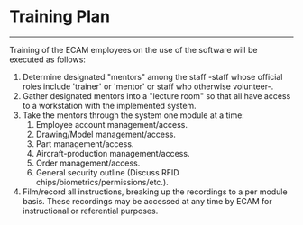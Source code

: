 # Training Plan

***

Training of the ECAM employees on the use of the software will be executed as follows:

1. Determine designated "mentors" among the staff -staff whose official roles include 'trainer' or 'mentor' or staff who otherwise volunteer-.
2. Gather designated mentors into a "lecture room" so that all have access to a workstation with the implemented system.
3. Take the mentors through the system one module at a time:
   1. Employee account management/access.
   2. Drawing/Model management/access.
   3. Part management/access.
   4. Aircraft-production management/access.
   5. Order management/access.
   6. General security outline (Discuss RFID chips/biometrics/permissions/etc.).
4. Film/record all instructions, breaking up the recordings to a per module basis. These recordings may be accessed at any time by ECAM for instructional or referential purposes.